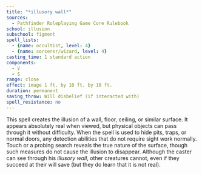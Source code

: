 ```yaml
---
title: "*illusory wall*"
sources:
  - Pathfinder Roleplaying Game Core Rulebook
school: illusion
subschool: figment
spell_lists:
  - {name: occultist, level: 4}
  - {name: sorcerer/wizard, level: 4}
casting_time: 1 standard action
components:
  - V
  - S
range: close
effect: image 1 ft. by 10 ft. by 10 ft.
duration: permanent
saving_throw: Will disbelief (if interacted with)
spell_resistance: no
---
```


This spell creates the illusion of a wall, floor, ceiling, or similar surface. It appears absolutely real when viewed, but physical objects can pass through it without difficulty. When the spell is used to hide pits, traps, or normal doors, any detection abilities that do not require sight work normally. Touch or a probing search reveals the true nature of the surface, though such measures do not cause the illusion to disappear. Although the caster can see through his *illusory wall*, other creatures cannot, even if they succeed at their will save (but they do learn that it is not real).

